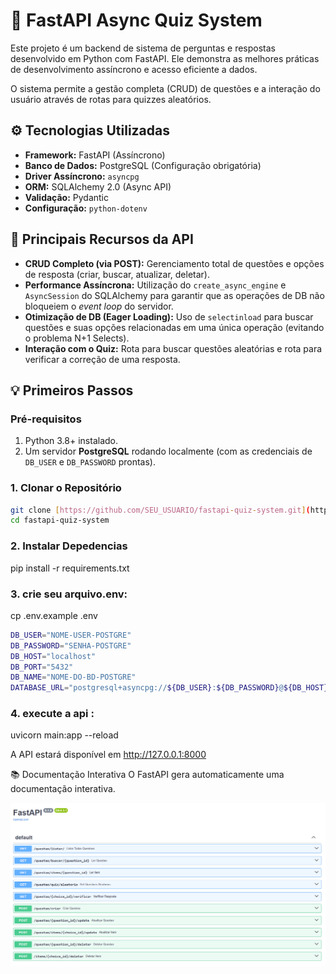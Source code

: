 
# 🧠 FastAPI Async Quiz System

Este projeto é um backend de sistema de perguntas e respostas desenvolvido em Python com FastAPI. Ele demonstra as melhores práticas de desenvolvimento assíncrono e acesso eficiente a dados.

O sistema permite a gestão completa (CRUD) de questões e a interação do usuário através de rotas para quizzes aleatórios.

## ⚙️ Tecnologias Utilizadas

* **Framework:** FastAPI (Assíncrono)
* **Banco de Dados:** PostgreSQL (Configuração obrigatória)
* **Driver Assíncrono:** `asyncpg`
* **ORM:** SQLAlchemy 2.0 (Async API)
* **Validação:** Pydantic
* **Configuração:** `python-dotenv`

## 🚀 Principais Recursos da API

* **CRUD Completo (via POST):** Gerenciamento total de questões e opções de resposta (criar, buscar, atualizar, deletar).
* **Performance Assíncrona:** Utilização do `create_async_engine` e `AsyncSession` do SQLAlchemy para garantir que as operações de DB não bloqueiem o *event loop* do servidor.
* **Otimização de DB (Eager Loading):** Uso de `selectinload` para buscar questões e suas opções relacionadas em uma única operação (evitando o problema N+1 Selects).
* **Interação com o Quiz:** Rota para buscar questões aleatórias e rota para verificar a correção de uma resposta.

## 💡 Primeiros Passos

### Pré-requisitos

1.  Python 3.8+ instalado.
2.  Um servidor **PostgreSQL** rodando localmente (com as credenciais de `DB_USER` e `DB_PASSWORD` prontas).

### 1. Clonar o Repositório

```bash
git clone [https://github.com/SEU_USUARIO/fastapi-quiz-system.git](https://github.com/SEU_USUARIO/fastapi-quiz-system.git)
cd fastapi-quiz-system
```
### 2. Instalar Depedencias

pip install -r requirements.txt

### 3. crie seu arquivo.env: 

cp .env.example .env
```bash
DB_USER="NOME-USER-POSTGRE"
DB_PASSWORD="SENHA-POSTGRE"
DB_HOST="localhost"
DB_PORT="5432"
DB_NAME="NOME-DO-BD-POSTGRE"
DATABASE_URL="postgresql+asyncpg://${DB_USER}:${DB_PASSWORD}@${DB_HOST}:${DB_PORT}
```
### 4. execute a api :

uvicorn main:app --reload

A API estará disponível em http://127.0.0.1:8000

📚 Documentação Interativa
O FastAPI gera automaticamente uma documentação interativa.

![Swagger Imagem](imagem.png)
